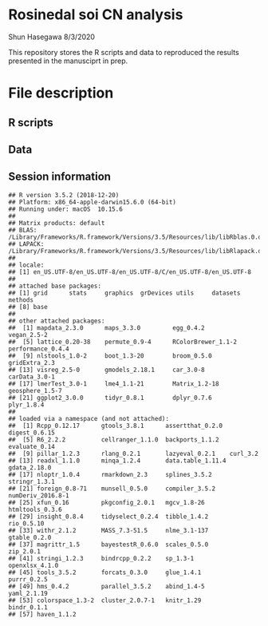 Rosinedal soi CN analysis
================
Shun Hasegawa
8/3/2020

This repository stores the R scripts and data to reproduced the results
presented in the manusciprt in prep.

# File description

## R scripts

## Data

## Session information

    ## R version 3.5.2 (2018-12-20)
    ## Platform: x86_64-apple-darwin15.6.0 (64-bit)
    ## Running under: macOS  10.15.6
    ## 
    ## Matrix products: default
    ## BLAS: /Library/Frameworks/R.framework/Versions/3.5/Resources/lib/libRblas.0.dylib
    ## LAPACK: /Library/Frameworks/R.framework/Versions/3.5/Resources/lib/libRlapack.dylib
    ## 
    ## locale:
    ## [1] en_US.UTF-8/en_US.UTF-8/en_US.UTF-8/C/en_US.UTF-8/en_US.UTF-8
    ## 
    ## attached base packages:
    ## [1] grid      stats     graphics  grDevices utils     datasets  methods  
    ## [8] base     
    ## 
    ## other attached packages:
    ##  [1] mapdata_2.3.0      maps_3.3.0         egg_0.4.2          vegan_2.5-2       
    ##  [5] lattice_0.20-38    permute_0.9-4      RColorBrewer_1.1-2 performance_0.4.4 
    ##  [9] nlstools_1.0-2     boot_1.3-20        broom_0.5.0        gridExtra_2.3     
    ## [13] visreg_2.5-0       gmodels_2.18.1     car_3.0-8          carData_3.0-1     
    ## [17] lmerTest_3.0-1     lme4_1.1-21        Matrix_1.2-18      geosphere_1.5-7   
    ## [21] ggplot2_3.0.0      tidyr_0.8.1        dplyr_0.7.6        plyr_1.8.4        
    ## 
    ## loaded via a namespace (and not attached):
    ##  [1] Rcpp_0.12.17      gtools_3.8.1      assertthat_0.2.0  digest_0.6.15    
    ##  [5] R6_2.2.2          cellranger_1.1.0  backports_1.1.2   evaluate_0.14    
    ##  [9] pillar_1.2.3      rlang_0.2.1       lazyeval_0.2.1    curl_3.2         
    ## [13] readxl_1.1.0      minqa_1.2.4       data.table_1.11.4 gdata_2.18.0     
    ## [17] nloptr_1.0.4      rmarkdown_2.3     splines_3.5.2     stringr_1.3.1    
    ## [21] foreign_0.8-71    munsell_0.5.0     compiler_3.5.2    numDeriv_2016.8-1
    ## [25] xfun_0.16         pkgconfig_2.0.1   mgcv_1.8-26       htmltools_0.3.6  
    ## [29] insight_0.8.4     tidyselect_0.2.4  tibble_1.4.2      rio_0.5.10       
    ## [33] withr_2.1.2       MASS_7.3-51.5     nlme_3.1-137      gtable_0.2.0     
    ## [37] magrittr_1.5      bayestestR_0.6.0  scales_0.5.0      zip_2.0.1        
    ## [41] stringi_1.2.3     bindrcpp_0.2.2    sp_1.3-1          openxlsx_4.1.0   
    ## [45] tools_3.5.2       forcats_0.3.0     glue_1.4.1        purrr_0.2.5      
    ## [49] hms_0.4.2         parallel_3.5.2    abind_1.4-5       yaml_2.1.19      
    ## [53] colorspace_1.3-2  cluster_2.0.7-1   knitr_1.29        bindr_0.1.1      
    ## [57] haven_1.1.2
